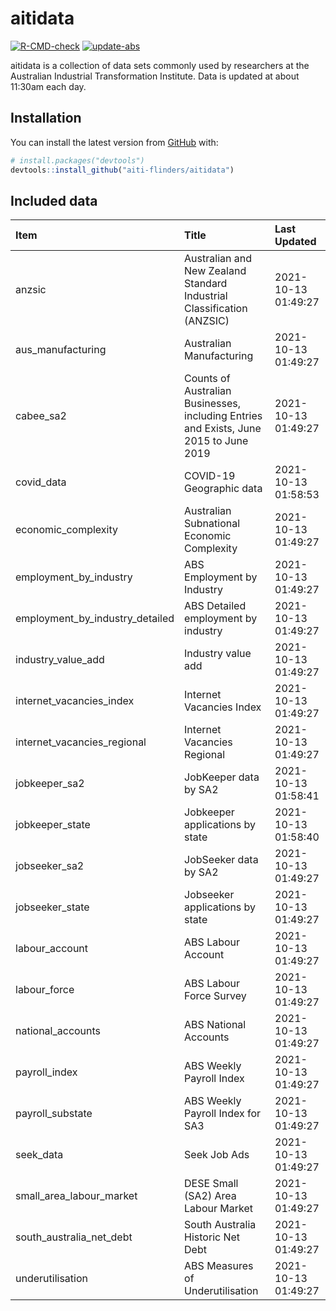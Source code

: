 
<!-- README.md is generated from README.Rmd. Please edit that file -->

# aitidata

<!-- badges: start -->

[![R-CMD-check](https://github.com/aiti-flinders/aitidata/actions/workflows/R-CMD-check.yaml/badge.svg)](https://github.com/aiti-flinders/aitidata/actions/workflows/R-CMD-check.yaml)
[![update-abs](https://github.com/aiti-flinders/aitidata/workflows/update-abs/badge.svg)](https://github.com/aiti-flinders/aitidata/actions)
<!-- badges: end -->

aitidata is a collection of data sets commonly used by researchers at
the Australian Industrial Transformation Institute. Data is updated at
about 11:30am each day.

## Installation

You can install the latest version from [GitHub](https://github.com/)
with:

``` r
# install.packages("devtools")
devtools::install_github("aiti-flinders/aitidata")
```

## Included data

| Item                               | Title                                                                                 | Last Updated        |
| :--------------------------------- | :------------------------------------------------------------------------------------ | :------------------ |
| anzsic                             | Australian and New Zealand Standard Industrial Classification (ANZSIC)                | 2021-10-13 01:49:27 |
| aus\_manufacturing                 | Australian Manufacturing                                                              | 2021-10-13 01:49:27 |
| cabee\_sa2                         | Counts of Australian Businesses, including Entries and Exists, June 2015 to June 2019 | 2021-10-13 01:49:27 |
| covid\_data                        | COVID-19 Geographic data                                                              | 2021-10-13 01:58:53 |
| economic\_complexity               | Australian Subnational Economic Complexity                                            | 2021-10-13 01:49:27 |
| employment\_by\_industry           | ABS Employment by Industry                                                            | 2021-10-13 01:49:27 |
| employment\_by\_industry\_detailed | ABS Detailed employment by industry                                                   | 2021-10-13 01:49:27 |
| industry\_value\_add               | Industry value add                                                                    | 2021-10-13 01:49:27 |
| internet\_vacancies\_index         | Internet Vacancies Index                                                              | 2021-10-13 01:49:27 |
| internet\_vacancies\_regional      | Internet Vacancies Regional                                                           | 2021-10-13 01:49:27 |
| jobkeeper\_sa2                     | JobKeeper data by SA2                                                                 | 2021-10-13 01:58:41 |
| jobkeeper\_state                   | Jobkeeper applications by state                                                       | 2021-10-13 01:58:40 |
| jobseeker\_sa2                     | JobSeeker data by SA2                                                                 | 2021-10-13 01:49:27 |
| jobseeker\_state                   | Jobseeker applications by state                                                       | 2021-10-13 01:49:27 |
| labour\_account                    | ABS Labour Account                                                                    | 2021-10-13 01:49:27 |
| labour\_force                      | ABS Labour Force Survey                                                               | 2021-10-13 01:49:27 |
| national\_accounts                 | ABS National Accounts                                                                 | 2021-10-13 01:49:27 |
| payroll\_index                     | ABS Weekly Payroll Index                                                              | 2021-10-13 01:49:27 |
| payroll\_substate                  | ABS Weekly Payroll Index for SA3                                                      | 2021-10-13 01:49:27 |
| seek\_data                         | Seek Job Ads                                                                          | 2021-10-13 01:49:27 |
| small\_area\_labour\_market        | DESE Small (SA2) Area Labour Market                                                   | 2021-10-13 01:49:27 |
| south\_australia\_net\_debt        | South Australia Historic Net Debt                                                     | 2021-10-13 01:49:27 |
| underutilisation                   | ABS Measures of Underutilisation                                                      | 2021-10-13 01:49:27 |
